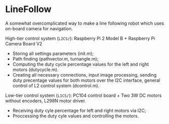 # LineFollow

A somewhat overcomplicated way to make a line following robot which uses on-board camera for navigation.

High-tier control system (`L2CS/`): Raspberry Pi 2 Model B + Raspberry Pi Camera Board V2
  - Storing all settings parameters (init.m);
  - Path finding (pathvector.m, turnangle.m);
  - Computing the duty cycle percentage values for the left and right motors (dutycycle.m).
  - Creating all necessary connections, input image processing, sending duty precentage values for both motors over the I2C interface, general control of L2 control system (dcontrol.m).

Low-tier control system (`L1CS/`): PC104 control board + Two 3W DC motors without encoders, L298N motor driver.  
  - Receiving duty cyle percentage for left and right motors via I2C;
  - Proccessing the duty cyle values and controlling the motors.
